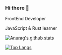 ### Hi there 👋

FrontEnd Developer

JavaScript & Rust learner

[![Anurag's github stats](https://github-readme-stats.vercel.app/api?username=flasco&count_private=true&show_icons=true)](https://github.com/anuraghazra/github-readme-stats)

[![Top Langs](https://github-readme-stats.vercel.app/api/top-langs/?username=flasco&layout=compact)](https://github.com/anuraghazra/github-readme-stats)
